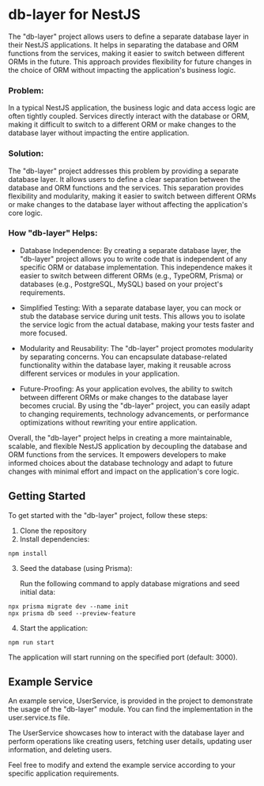 # db-layer for NestJS

The "db-layer" project allows users to define a separate database layer in their NestJS applications. It helps in separating the database and ORM functions from the services, making it easier to switch between different ORMs in the future. This approach provides flexibility for future changes in the choice of ORM without impacting the application's business logic.

### Problem:
In a typical NestJS application, the business logic and data access logic are often tightly coupled. Services directly interact with the database or ORM, making it difficult to switch to a different ORM or make changes to the database layer without impacting the entire application.

### Solution:
The "db-layer" project addresses this problem by providing a separate database layer. It allows users to define a clear separation between the database and ORM functions and the services. This separation provides flexibility and modularity, making it easier to switch between different ORMs or make changes to the database layer without affecting the application's core logic.

### How "db-layer" Helps:

  - Database Independence: By creating a separate database layer, the "db-layer" project allows you to write code that is independent of any specific ORM or database implementation. This independence makes it easier to switch between different ORMs (e.g., TypeORM, Prisma) or databases (e.g., PostgreSQL, MySQL) based on your project's requirements.

  - Simplified Testing: With a separate database layer, you can mock or stub the database service during unit tests. This allows you to isolate the service logic from the actual database, making your tests faster and more focused.

  - Modularity and Reusability: The "db-layer" project promotes modularity by separating concerns. You can encapsulate database-related functionality within the database layer, making it reusable across different services or modules in your application.

  - Future-Proofing: As your application evolves, the ability to switch between different ORMs or make changes to the database layer becomes crucial. By using the "db-layer" project, you can easily adapt to changing requirements, technology advancements, or performance optimizations without rewriting your entire application.

Overall, the "db-layer" project helps in creating a more maintainable, scalable, and flexible NestJS application by decoupling the database and ORM functions from the services. It empowers developers to make informed choices about the database technology and adapt to future changes with minimal effort and impact on the application's core logic.

## Getting Started

To get started with the "db-layer" project, follow these steps:

1. Clone the repository
2. Install dependencies:
```shell
npm install
```
3. Seed the database (using Prisma):

    Run the following command to apply database migrations and seed initial data:
```shell
npx prisma migrate dev --name init
npx prisma db seed --preview-feature
```
4. Start the application:
```shell
npm run start
```

The application will start running on the specified port (default: 3000).

## Example Service

An example service, UserService, is provided in the project to demonstrate the usage of the "db-layer" module. You can find the implementation in the user.service.ts file.

The UserService showcases how to interact with the database layer and perform operations like creating users, fetching user details, updating user information, and deleting users.

Feel free to modify and extend the example service according to your specific application requirements.